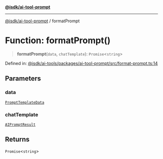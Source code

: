 [**@isdk/ai-tool-prompt**](../README.md)

***

[@isdk/ai-tool-prompt](../globals.md) / formatPrompt

# Function: formatPrompt()

> **formatPrompt**(`data`, `chatTemplate`): `Promise`\<`string`\>

Defined in: [@isdk/ai-tools/packages/ai-tool-prompt/src/format-prompt.ts:14](https://github.com/isdk/ai-tool-prompt.js/blob/a2b49ef3337bf83b9b81d4bcb9555a8f6044965e/src/format-prompt.ts#L14)

## Parameters

### data

[`PromptTemplateData`](../interfaces/PromptTemplateData.md)

### chatTemplate

[`AIPromptResult`](../interfaces/AIPromptResult.md)

## Returns

`Promise`\<`string`\>
